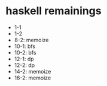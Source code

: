 # haskell remainings

* 1-1
* 1-2
* 8-2: memoize
* 10-1: bfs
* 10-2: bfs
* 12-1: dp
* 12-2: dp
* 14-2: memoize
* 16-2: memoize
